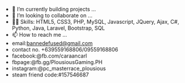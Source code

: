 - 🌱 I’m currently building projects ...
- 💞️ I’m looking to collaborate on ...
- 👨‍💻 Skills: HTML5, CSS3, PHP, MySQL, Javascript, JQuery, Ajax, C#, Python, Java, Laravel, Bootstrap, SQL
- 📫 How to reach me ...
- email:bannedefused@gmail.com
- contact no. +639559168806/09559168806
- facebook:@fb.com/caraancarl
- fbpage:@fb.gg/PlousiousGaming.PH
- instagram:@pc_masterrace_plousious
- steam friend code:#157546687

<!---
CarlCaraan/CarlCaraan is a ✨ special ✨ repository because its `README.md` (this file) appears on your GitHub profile.
You can click the Preview link to take a look at your changes.
--->
